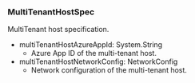 ### MultiTenantHostSpec
MultiTenant host specification.

- multiTenantHostAzureAppId: System.String
  - Azure App ID of the multi-tenant host.
- multiTenantHostNetworkConfig: NetworkConfig
  - Network configuration of the multi-tenant host.
